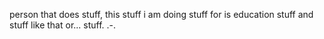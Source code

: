 person that does stuff, this stuff i am doing stuff for is education stuff and stuff like that or... stuff. .-.
